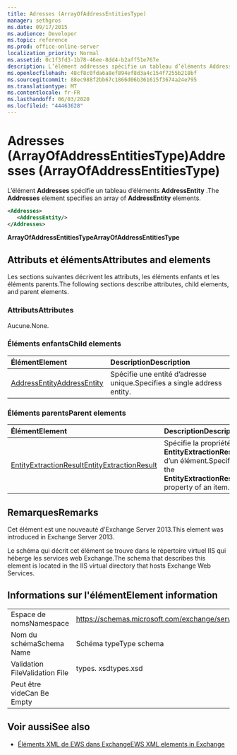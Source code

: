 ```yaml
---
title: Adresses (ArrayOfAddressEntitiesType)
manager: sethgros
ms.date: 09/17/2015
ms.audience: Developer
ms.topic: reference
ms.prod: office-online-server
localization_priority: Normal
ms.assetid: 0c1f3fd3-1b78-46ee-8dd4-b2aff51e767e
description: L’élément addresses spécifie un tableau d’éléments AddressEntity.
ms.openlocfilehash: 48cf8c0fda6a8ef894ef8d3a4c154f7255b218bf
ms.sourcegitcommit: 88ec988f2bb67c1866d06b361615f3674a24e795
ms.translationtype: MT
ms.contentlocale: fr-FR
ms.lasthandoff: 06/03/2020
ms.locfileid: "44463628"
---
```

# <a name="addresses-arrayofaddressentitiestype"></a><span data-ttu-id="75507-103">Adresses (ArrayOfAddressEntitiesType)</span><span class="sxs-lookup"><span data-stu-id="75507-103">Addresses (ArrayOfAddressEntitiesType)</span></span>

<span data-ttu-id="75507-104">L’élément **Addresses** spécifie un tableau d’éléments **AddressEntity** .</span><span class="sxs-lookup"><span data-stu-id="75507-104">The **Addresses** element specifies an array of **AddressEntity** elements.</span></span> 
  
```XML
<Addresses>
   <AddressEntity/>
</Addresses>
```

 <span data-ttu-id="75507-105">**ArrayOfAddressEntitiesType**</span><span class="sxs-lookup"><span data-stu-id="75507-105">**ArrayOfAddressEntitiesType**</span></span>
## <a name="attributes-and-elements"></a><span data-ttu-id="75507-106">Attributs et éléments</span><span class="sxs-lookup"><span data-stu-id="75507-106">Attributes and elements</span></span>

<span data-ttu-id="75507-107">Les sections suivantes décrivent les attributs, les éléments enfants et les éléments parents.</span><span class="sxs-lookup"><span data-stu-id="75507-107">The following sections describe attributes, child elements, and parent elements.</span></span>
  
### <a name="attributes"></a><span data-ttu-id="75507-108">Attributs</span><span class="sxs-lookup"><span data-stu-id="75507-108">Attributes</span></span>

<span data-ttu-id="75507-109">Aucune.</span><span class="sxs-lookup"><span data-stu-id="75507-109">None.</span></span>
  
### <a name="child-elements"></a><span data-ttu-id="75507-110">Éléments enfants</span><span class="sxs-lookup"><span data-stu-id="75507-110">Child elements</span></span>

|<span data-ttu-id="75507-111">**Élément**</span><span class="sxs-lookup"><span data-stu-id="75507-111">**Element**</span></span>|<span data-ttu-id="75507-112">**Description**</span><span class="sxs-lookup"><span data-stu-id="75507-112">**Description**</span></span>|
|:-----|:-----|
|[<span data-ttu-id="75507-113">AddressEntity</span><span class="sxs-lookup"><span data-stu-id="75507-113">AddressEntity</span></span>](addressentity.md) <br/> |<span data-ttu-id="75507-114">Spécifie une entité d’adresse unique.</span><span class="sxs-lookup"><span data-stu-id="75507-114">Specifies a single address entity.</span></span>  <br/> |
   
### <a name="parent-elements"></a><span data-ttu-id="75507-115">Éléments parents</span><span class="sxs-lookup"><span data-stu-id="75507-115">Parent elements</span></span>

|<span data-ttu-id="75507-116">**Élément**</span><span class="sxs-lookup"><span data-stu-id="75507-116">**Element**</span></span>|<span data-ttu-id="75507-117">**Description**</span><span class="sxs-lookup"><span data-stu-id="75507-117">**Description**</span></span>|
|:-----|:-----|
|[<span data-ttu-id="75507-118">EntityExtractionResult</span><span class="sxs-lookup"><span data-stu-id="75507-118">EntityExtractionResult</span></span>](entityextractionresult.md) <br/> |<span data-ttu-id="75507-119">Spécifie la propriété **EntityExtractionResult** d’un élément.</span><span class="sxs-lookup"><span data-stu-id="75507-119">Specifies the **EntityExtractionResult** property of an item.</span></span>  <br/> |
   
## <a name="remarks"></a><span data-ttu-id="75507-120">Remarques</span><span class="sxs-lookup"><span data-stu-id="75507-120">Remarks</span></span>

<span data-ttu-id="75507-121">Cet élément est une nouveauté d'Exchange Server 2013.</span><span class="sxs-lookup"><span data-stu-id="75507-121">This element was introduced in Exchange Server 2013.</span></span>
  
<span data-ttu-id="75507-122">Le schéma qui décrit cet élément se trouve dans le répertoire virtuel IIS qui héberge les services web Exchange.</span><span class="sxs-lookup"><span data-stu-id="75507-122">The schema that describes this element is located in the IIS virtual directory that hosts Exchange Web Services.</span></span>
  
## <a name="element-information"></a><span data-ttu-id="75507-123">Informations sur l'élément</span><span class="sxs-lookup"><span data-stu-id="75507-123">Element information</span></span>

|||
|:-----|:-----|
|<span data-ttu-id="75507-124">Espace de noms</span><span class="sxs-lookup"><span data-stu-id="75507-124">Namespace</span></span>  <br/> |https://schemas.microsoft.com/exchange/services/2006/types  <br/> |
|<span data-ttu-id="75507-125">Nom du schéma</span><span class="sxs-lookup"><span data-stu-id="75507-125">Schema Name</span></span>  <br/> |<span data-ttu-id="75507-126">Schéma type</span><span class="sxs-lookup"><span data-stu-id="75507-126">Type schema</span></span>  <br/> |
|<span data-ttu-id="75507-127">Validation File</span><span class="sxs-lookup"><span data-stu-id="75507-127">Validation File</span></span>  <br/> |<span data-ttu-id="75507-128">types. xsd</span><span class="sxs-lookup"><span data-stu-id="75507-128">types.xsd</span></span>  <br/> |
|<span data-ttu-id="75507-129">Peut être vide</span><span class="sxs-lookup"><span data-stu-id="75507-129">Can Be Empty</span></span>  <br/> ||
   
## <a name="see-also"></a><span data-ttu-id="75507-130">Voir aussi</span><span class="sxs-lookup"><span data-stu-id="75507-130">See also</span></span>

- [<span data-ttu-id="75507-131">Éléments XML de EWS dans Exchange</span><span class="sxs-lookup"><span data-stu-id="75507-131">EWS XML elements in Exchange</span></span>](ews-xml-elements-in-exchange.md)

